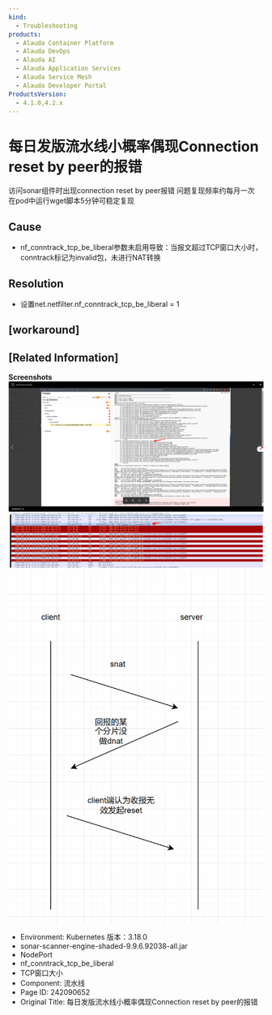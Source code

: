 ```yaml
---
kind:
  - Troubleshooting
products:
  - Alauda Container Platform
  - Alauda DevOps
  - Alauda AI
  - Alauda Application Services
  - Alauda Service Mesh
  - Alauda Developer Portal
ProductsVersion:
  - 4.1.0,4.2.x
---
```

<!-- A type of document that involves encountering a fault, diagnosing it, performing root cause analysis, and providing solutions. -->

# 每日发版流水线小概率偶现Connection reset by peer的报错

访问sonar组件时出现connection reset by peer报错 问题复现频率约每月一次 在pod中运行wget脚本5分钟可稳定复现

## Cause
- nf_conntrack_tcp_be_liberal参数未启用导致：当报文超过TCP窗口大小时，conntrack标记为invalid包，未进行NAT转换

## Resolution
- 设置net.netfilter.nf_conntrack_tcp_be_liberal = 1

## [workaround]

## [Related Information]
**Screenshots**
![](assets/mei-ri-fa-ban-liu-shui-xian-xiao-gai-lu-ou-xian-connection-reset-by-peerde-bao-c/image-2024-10-29_9-39-55.png)
![](assets/mei-ri-fa-ban-liu-shui-xian-xiao-gai-lu-ou-xian-connection-reset-by-peerde-bao-c/image-2024-11-4_9-28-44.png)
![](assets/mei-ri-fa-ban-liu-shui-xian-xiao-gai-lu-ou-xian-connection-reset-by-peerde-bao-c/image-2024-11-4_10-1-50.png)
- Environment: Kubernetes 版本：3.18.0
- sonar-scanner-engine-shaded-9.9.6.92038-all.jar
- NodePort
- nf_conntrack_tcp_be_liberal
- TCP窗口大小
- Component: 流水线
- Page ID: 242090652
- Original Title: 每日发版流水线小概率偶现Connection reset by peer的报错
